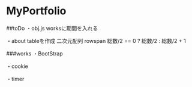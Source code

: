 # MyPortfolio

##toDo
・obj.js
worksに期間を入れる

・about
tableを作成
二次元配列
rowspan 総数/2 == 0 ? 総数/2 : 総数/2 + 1


###works
・BootStrap

・cookie

・timer
